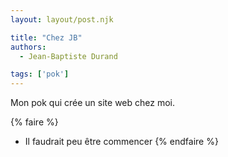 ```yaml
---
layout: layout/post.njk

title: "Chez JB"
authors:
  - Jean-Baptiste Durand

tags: ['pok']
---
```


<!-- début résumé -->

Mon pok qui crée un site web chez moi.
<!-- fin résumé -->


{% faire %}
- Il faudrait peu être commencer
{% endfaire %}
